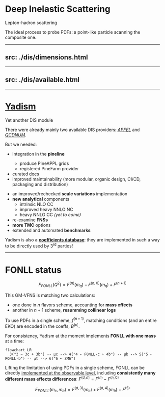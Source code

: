 # Deep Inelastic Scattering

Lepton-hadron scattering

<div m="y-10" class="flex justify-center">
  <bkg-img src="theory/dis-diagram.svg" p="6" w="xs"/>
</div>

The ideal process to probe PDFs: a point-like particle scanning the composite
one.

---
src: ./dis/dimensions.html
---

---
src: ./dis/available.html
---

---

# [Yadism](https://github.com/NNPDF/yadism)

Yet another DIS module 

<div w="full" flex="~" justify="center" items="center" m="t--4 b-2">
  <bkg-img src="theory/yadism.png" w="80" p="1"/>
</div>

There were already mainly two available DIS providers:
[*APFEL*](https://github.com/scarrazza/apfel/) and
[*QCDNUM*](https://www.nikhef.nl/~h24/qcdnum/).

But we needed:
<div float="right" w="3/7">
<ul>
 <li>integration in the <b><Link to="17">pineline</Link></b></li>
 <ul>
    <li>produce PineAPPL grids</li>
    <li>registered PineFarm provider</li>
 </ul>
 <li>curated <a href="https://yadism.readthedocs.io/">docs</a></li>
 <li>improved maintainability (more modular, organic design, CI/CD, packaging
 and distribution)</li>
</ul>
</div>

- an improved/rechecked **scale variations** implementation
- **new analytical** components
  - intrinsic NLO CC
  - improved heavy NNLO NC
  - heavy NNLO CC *(yet to come)*
- re-examine **FNSs**
- **more TMC** options
- extended and automated **benchmarks**

Yadism is also a <b>[coefficients
database](https://github.com/NNPDF/yadism/tree/master/src/yadism/coefficient_functions)</b>:
they are implemented in such a way to be directly used by 3<sup>rd</sup>
parties!

---

# FONLL status
<div w="full" flex="~" justify="end" m="t--4">
  <cite-arxiv aref="1001.2312" right="0" class="relative"/>
</div>

$$
F_{FONLL}(Q^2) = F^{(n)}(m_q) - F^{(n,0)}(m_q) + F^{(n+1)}
$$

This GM-VFNS is matching two calculations: 
- one done in $n$ flavors scheme, accounting for **mass effects**
- another in $n+1$ scheme, <b>resumming collinear logs</b>

To use PDFs in a single scheme, $f^{(n+1)}$, matching conditions (and an
entire <Link to="13">EKO</Link>) are encoded in the coeffs, $B^{(n)}$.

For consistency, Yadism at the moment implements **FONLL with one mass** at a time:

<div flex="~" justify="center" scale="160" m="6" 
  hover="scale-300"
  transition="700">

```mermaid
flowchart LR
  3("3 ➵ 3c + 3b") -- μc --> 4("4 ➵ FONLL-c + 4b") -- μb --> 5("5 ➵ FONLL-b") -- μt --> 6("6 ➵ ZM6")
```

</div>

Lifting the limitation of using PDFs in a single scheme, FONLL can be
directly [implemented at the observable
level](https://github.com/NNPDF/yadism/issues/166), including **consistently many
different mass effects differences**: $F^{(d,n)} = F^{(n)} - F^{(n,0)}$

$$
F_{FONLL}(m_c, m_b) = F^{(d,3)}(m_c) + F^{(d,4)}(m_b) + F^{(5)}
$$

